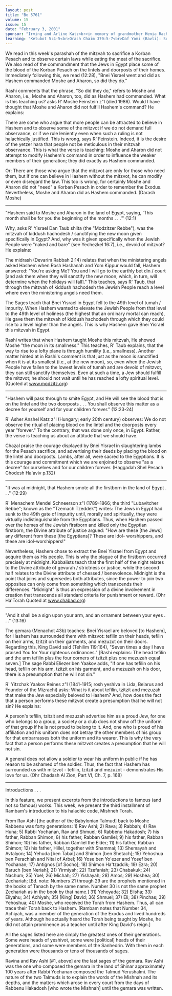 ```yaml
---
layout: post
title: "Bo 5761"
volume: 15
issue: 15
date: "February 3, 2001"
sponsor: "Irving and Arline Katz<br>in memory of grandmother Henia Rachel bat Pinchas Spalter a&rdquo;h"
learning: "Ketubot 5:4-5<br>Orach Chaim 370:5-7<br>Daf Yomi (Bavli): Sotah 44<br>Daf Yomi (Yerushalmi): Shevuot 40"
---
```


We read in this week's parashah of the mitzvah to sacrifice a
Korban Pesach and to observe certain laws while eating the meat
of the sacrifice.  We also read of the commandment that the Jews
in Egypt place some of the blood of the Korban Pesach on the
lintels and doorposts of their homes.  Immediately following
this, we read (12:28), "Bnei Yisrael went and did as Hashem
commanded Moshe and Aharon, so did they do."

Rashi comments that the phrase, "So did they do," refers to
Moshe and Aharon, i.e., Moshe and Aharon, too, did as Hashem had
commanded.  What is this teaching us? asks R' Moshe Feinstein z"l
(died 1986).  Would I have thought that Moshe and Aharon did not
fulfill Hashem's command?  He explains:

There are some who argue that more people can be attracted to
believe in Hashem and to observe some of the mitzvot if we do not
demand full observance, or if we rule leniently even when such a
ruling is not halachically justified.  This is wrong, says R'
Feinstein.  Indeed, it is the desire of the yetzer hara that
people not be meticulous in their mitzvah observance.  This is
what the verse is teaching: Moshe and Aharon did not attempt to
modify Hashem's command in order to influence the weaker members
of their generation; they did exactly as Hashem commanded.

Or: There are those who argue that the mitzvot are only for
those who need them, but if one can believe in Hashem without the
mitzvot, he can modify or even disregard the law.  This too is
wrong, for certainly Moshe and Aharon did not "need" a Korban
Pesach in order to remember the Exodus.  Nevertheless, Moshe and
Aharon did as Hashem commanded.  (Darash Moshe)

********

"Hashem said to Moshe and Aharon in the land of Egypt,
saying, 'This month shall be for you the beginning of the
months . . .'" (12:1)

Why, asks R'  Yisrael Dan Taub shlita (the "Modzitzer Rebbe"),
was the mitzvah of kiddush hachodesh / sanctifying the new moon
given specifically in Egypt?  And, why was it given specifically
when the Jewish People were "naked and bare" (see Yechezkel
16:7), i.e., devoid of mitzvot?  He explains:

The midrash (Devarim Rabbah 2:14) relates that when the
ministering angels asked Hashem when Rosh Hashanah and Yom Kippur
would fall, Hashem answered: "You're asking Me?  You and I will
go to the earthly bet din / court \[and ask them when they will
sanctify the new moon, which, in turn, will determine when the
holidays will fall\]."  This teaches, says R' Taub, that through
the mitzvah of kiddush hachodesh the Jewish People reach a level
where even the ministering angels need them.

The Sages teach that Bnei Yisrael in Egypt fell to the 49th
level of tumah / impurity.  When Hashem wanted to elevate the
Jewish People from that level to the 49th level of holiness (the
highest that an ordinary mortal can reach), He gave them the
mitzvah of kiddush hachodesh through which they could rise to a
level higher than the angels.  This is why Hashem gave Bnei
Yisrael this mitzvah in Egypt.

Rashi writes that when Hashem taught Moshe this mitzvah, He
showed Moshe "the moon in its smallness."  This teaches, R' Taub
explains, that the way to rise to a lofty plane is through
humility (i.e., smallness). Another matter hinted at in Rashi's
comment is that just as the moon is sanctified when it is at its
smallest (i.e., at the new moon), so, even when the Jewish People
have fallen to the lowest levels of tumah and are devoid of
mitzvot, they can still sanctify themselves.  Even at such a
time, a Jew should fulfill the mitzvot; he should not wait until
he has reached a lofty spiritual level.
(Quoted at www.modzitz.org)

********

"Hashem will pass through to smite Egypt, and He will see
the blood that is on the lintel and the two doorposts . . .
You shall observe this matter as a decree for yourself and
for your children forever."  (12:23-24)

R' Asher Anshel Katz z"l (Hungary; early 20th century)
observes: We do not observe the ritual of placing blood on the
lintel and the doorposts every year "forever."  To the contrary,
that was done only once, in Egypt.  Rather, the verse is teaching
us about an attitude that we should have.

Chazal praise the courage displayed by Bnei Yisrael in
slaughtering lambs for the Pesach sacrifice, and advertising
their deeds by placing the blood on the lintel and doorposts.
Lambs, after all, were sacred to the Egyptians.  It is this
courage and commitment which we are enjoined to observe "as a
decree" for ourselves and for our children forever.
(Haggadah Shel Pesach Chodesh Ha'aviv p.132)

********

"It was at midnight, that Hashem smote all the firstborn in
the land of Egypt . . ." (12:29)

R' Menachem Mendel Schneerson z"l (1789-1866; the third
"Lubavitcher Rebbe"; known as the "Tzemach Tzeddek") writes:  The
Jews in Egypt had sunk to the 49th gate of impurity until,
morally and spiritually, they were virtually indistinguishable
from the Egyptians.  Thus, when Hashem passed over the homes of
the Jewish firstborn and killed only the Egyptian firstborn, the
Divine attribute of justice argued: "How are these \[the Jews\] any
different from these \[the Egyptians\]?  These are idol-
worshippers, and these are idol-worshippers!"

Nevertheless, Hashem chose to extract the Bnei Yisrael from
Egypt and acquire them as His people.  This is why the plague of
the firstborn occurred precisely at midnight.  Kabbalists teach
that the first half of the night relates  to the Divine attribute
of gevurah / strictness or justice, while the second half
relates to the Divine attribute of chessed / benevolence.
Midnight is the point that joins and supersedes both attributes,
since the power to join two opposites can only come from
something which transcends their differences. "Midnight" is thus
an expression of a divine involvement in creation that transcends
all standard criteria for punishment or reward.
    (Ohr Ha'Torah
Quoted at www.chabad.org)

********

"And it shall be a sign upon your arm, and an ornament
between your eyes . . ."  (13:16)

The gemara (Menachot 43b) teaches: Bnei Yisrael are beloved \[to
Hashem\], for Hashem has surrounded them with mitzvot: tefilin on
their heads, tefilin on their arms, tzitzit on their garments,
and mezuzot on their doors.  Regarding this, King David said
(Tehilim 119:164), "Seven times a day I have praised You for Your
righteous ordinances." \[Rashi explains: The head tefilin and the
arm tefilin plus the four corners of tzitzit plus one mezuzah
equal seven.\] The sage Rabbi Eliezer ben Yaakov adds, "If one has
tefilin on his head, tefilin on his arm, tzitzit on his garment,
and a mezuzah on his door, there is a presumption that he will
not sin."

R' Yitzchak Yaakov Reines z"l (1841-1915; rosh yeshiva in Lida,
Belarus and Founder of the Mizrachi) asks: What is it about
tefilin, tzitzit and mezuzah that make the Jew especially beloved
to Hashem?  And, how does the fact that a person performs these
mitzvot create a presumption that he will not sin?  He explains:

A person's tefilin, tzitzit and mezuzah advertise him as a
proud Jew, for one who belongs to a group, a society or a club
does not show off the uniform of that group if he is not proud to
belong to it.  And, one who is proud of his affiliation and his
uniform does not betray the other members of his group for that
embarrasses both the uniform and its wearer.  This is why the
very fact that a person performs these mitzvot creates a
presumption that he will not sin.

A general does not allow a soldier to wear his uniform in
public if he has reason to be ashamed of the soldier.  Thus, the
fact that Hashem has surrounded us with mitzvot -  tefilin,
tzitzit and mezuzot - demonstrates His love for us.
(Ohr Chadash Al Zion, Part VI, Ch. 7, p. 168)

********

Introductions . . .

In this feature, we present excerpts from the introductions to
famous (and not so famous) works.  This week, we present the
third installment of Rambam's introduction to his halachic code,
Mishneh Torah.

From Rav Ashi \[the author of the Babylonian Talmud\] back to
Moshe Rabbenu was forty generations: 1) Rav Ashi; 2) Rava; 3)
Rabbah; 4) Rav Huna; 5) Rabbi Yochanan, Rav and Shmuel; 6)
Rabbenu Hakadosh; 7) his father, Rabban Shimon; 8) his father,
Rabban Gamliel; 9) his father, Rabban Shimon; 10) his father,
Rabban Gamliel the Elder; 11) his father, Rabban Shimon; 12) his
father, Hillel, together with Shammai; 13) Shemayah and Avtalyon;
14) Yehuda \[ben Tabai\] and Shimon \[ben Shetach\]; 15) Yehoshua ben
Perachiah and Nitai of Arbel; 16) Yose ben Yo'ezer and Yosef ben
Yochanan; 17) Antignos \[of Socho\]; 18) Shimon Ha'tzaddik;
19) Ezra; 20) Baruch \[ben Neriah\]; 21) Yirmiyah; 22) Tzefaniah;
23) Chabakuk; 24) Nachum; 25) Yoel; 26) Michah; 27) Yishayah; 28)
Amos; 29) Hoshea; 30) Zechariah; \[Ed. note: Numbers 21 through 29
are the prophets mentioned in the books of Tanach by the same
name.  Number 30 is not the same prophet Zechariah as in the book
by that name.\] 31) Yehoyada; 32) Elisha; 33) Eliyahu; 34)
Achiyah; 35) \[King\] David; 36) Shmuel; 37) Eli; 38) Pinchas; 39)
Yehoshua; 40) Moshe, who received the Torah from Hashem.  Thus,
all can trace their Torah back to Hashem. \[Rambam notes that
Number 34, Achiyah, was a member of the generation of the Exodus
and lived hundreds of years.  Although he actually heard the
Torah being taught by Moshe, he did not attain prominence as a
teacher until after King David's reign.\]

All the sages listed here are simply the greatest ones of their
generations.  Some were heads of yeshivot, some were \[political\]
heads of their generations, and some were members of the
Sanhedrin.  With them in each generation were thousands or tens
of thousands of sages.

Ravina and Rav Ashi \[#1, above\] are the last sages of the
gemara.  Rav Ashi was the one who composed the gemara in the land
of Shinar approximately 100 years after Rabbi Yochanan composed
the Talmud Yerushalmi.  The nature of the two Talmuds is to
explain the words of the Mishnah and its depths, and the matters
which arose in every court from the days of Rabbenu Hakadosh \[who
wrote the Mishnah\] until the gemara was written.

